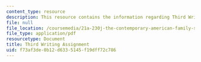 ```yaml
---
content_type: resource
description: This resource contains the information regarding Third Writing Assignment.
file: null
file_location: /coursemedia/21a-230j-the-contemporary-american-family-spring-2004/f73af3de0b12d6335145f19dff72c786_MIT21A_230JS04_third_write.pdf
file_type: application/pdf
resourcetype: Document
title: Third Writing Assignment
uid: f73af3de-0b12-d633-5145-f19dff72c786
---
```

